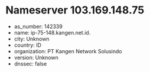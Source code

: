 # Nameserver 103.169.148.75

* as_number: 142339
* name: ip-75-148.kangen.net.id.
* city: Unknown
* country: ID
* organization: PT Kangen Network Solusindo
* version: Unknown
* dnssec: false
